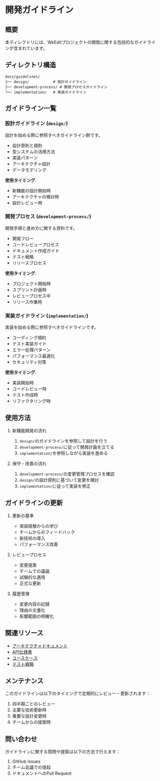 # 開発ガイドライン

## 概要

本ディレクトリには、WeEditプロジェクトの開発に関する包括的なガイドラインが含まれています。

## ディレクトリ構造

```
docs/guidelines/
├── design/           # 設計ガイドライン
├── development-process/ # 開発プロセスガイドライン
└── implementation/   # 実装ガイドライン
```

## ガイドライン一覧

### 設計ガイドライン (`design/`)

設計を始める際に参照すべきガイドライン群です。

- 設計原則と規則
- 型システムの活用方法
- 実装パターン
- アーキテクチャ設計
- データモデリング

**使用タイミング**:
- 新機能の設計開始時
- アーキテクチャの検討時
- 設計レビュー時

### 開発プロセス (`development-process/`)

開発手順と進め方に関する資料です。

- 開発フロー
- コードレビュープロセス
- ドキュメント作成ガイド
- テスト戦略
- リリースプロセス

**使用タイミング**:
- プロジェクト開始時
- スプリント計画時
- レビュープロセス中
- リリース作業時

### 実装ガイドライン (`implementation/`)

実装を始める際に参照すべきガイドラインです。

- コーディング規約
- テスト実装ガイド
- エラー処理パターン
- パフォーマンス最適化
- セキュリティ対策

**使用タイミング**:
- 実装開始時
- コードレビュー時
- テスト作成時
- リファクタリング時

## 使用方法

1. 新機能開発の流れ
   1. `design/`のガイドラインを参照して設計を行う
   2. `development-process/`に従って開発計画を立てる
   3. `implementation/`を参照しながら実装を進める

2. 保守・改善の流れ
   1. `development-process/`の変更管理プロセスを確認
   2. `design/`の設計原則に基づいて変更を検討
   3. `implementation/`に従って実装を修正

## ガイドラインの更新

1. 更新の基準
   - 実装経験からの学び
   - チームからのフィードバック
   - 新技術の導入
   - パフォーマンス改善

2. レビュープロセス
   - 変更提案
   - チームでの議論
   - 試験的な適用
   - 正式な更新

3. 履歴管理
   - 変更内容の記録
   - 理由の文書化
   - 影響範囲の明確化

## 関連リソース

- [アーキテクチャドキュメント](../architecture/)
- [API仕様書](../api/)
- [ユースケース](../usecases/)
- [テスト戦略](../testing/)

## メンテナンス

このガイドラインは以下のタイミングで定期的にレビュー・更新されます：

1. 四半期ごとのレビュー
2. 主要な技術更新時
3. 重要な設計変更時
4. チームからの提案時

## 問い合わせ

ガイドラインに関する質問や提案は以下の方法で行えます：

1. GitHub Issues
2. チーム会議での提起
3. ドキュメントへのPull Request